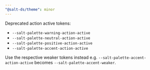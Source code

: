 ```yaml
---
"@salt-ds/theme": minor
---
```


Deprecated action active tokens:

- `--salt-palette-warning-action-active`
- `--salt-palette-neutral-action-active`
- `--salt-palette-positive-action-active`
- `--salt-palette-accent-action-active`

Use the respective weaker tokens instead e.g. `--salt-palette-accent-action-active` becomes `--salt-palette-accent-weaker`.
